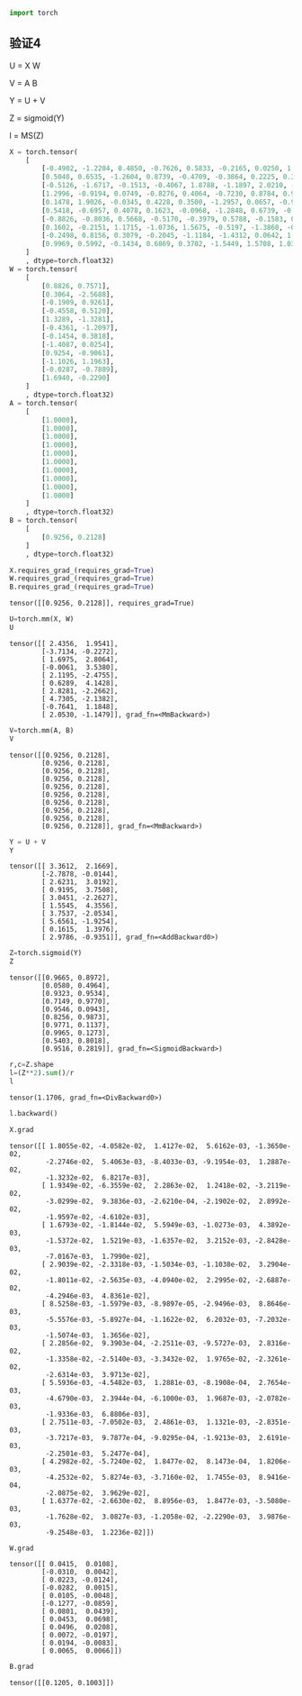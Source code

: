 ```python
import torch
```

## 验证4

U = X W

V = A B

Y = U + V

Z = sigmoid(Y)

l = MS(Z)


```python
X = torch.tensor(
    [
        [-0.4902, -1.2284, 0.4850, -0.7626, 0.5833, -0.2165, 0.0250, 1.3206, -0.6927, -0.6556, -0.3341, 2.2979],
        [0.5040, 0.6535, -1.2604, 0.8739, -0.4709, -0.3864, 0.2225, 0.3425, 0.4238, 0.3726, -0.1357, -1.8972],
        [-0.5126, -1.6717, -0.1513, -0.4067, 1.8788, -1.1897, 2.0210, -1.4236, -0.0539, -0.4232, 0.4262, -1.5843],
        [1.2996, -0.9194, 0.0749, -0.8276, 0.4064, -0.7230, 0.8784, 0.9496, 1.8156, 1.1740, 0.0550, -0.5953],
        [0.1478, 1.9026, -0.0345, 0.4228, 0.3500, -1.2957, 0.0657, -0.9554, 0.1479, 0.6662, -0.4103, -0.1112],
        [0.5418, -0.6957, 0.4078, 0.1623, -0.0968, -1.2848, 0.6739, -0.7713, -0.6456, -0.2052, 1.0688, -0.2967],
        [-0.8826, -0.8036, 0.5668, -0.5170, -0.3979, 0.5788, -0.1583, 0.3667, 0.7867, -1.1279, 1.5490, 1.8143],
        [0.1602, -0.2151, 1.1715, -1.0736, 1.5675, -0.5197, -1.3860, -0.5850, 0.1505, -0.3224, 0.9491, 0.3462],
        [-0.2498, 0.8156, 0.3079, -0.2045, -1.1184, -1.4312, 0.0642, 1.5597, 0.2400, -0.1181, -0.7843, 1.1014],
        [0.9969, 0.5992, -0.1434, 0.6869, 0.3702, -1.5449, 1.5708, 1.0349, 0.6319, -1.2005, 0.7468, -0.0538]
    ]
    , dtype=torch.float32)
W = torch.tensor(
    [
        [0.8826, 0.7571],
        [0.3064, -2.5688],
        [-0.1909, 0.9261],
        [-0.4558, 0.5120],
        [1.3289, -1.3281],
        [-0.4361, -1.2097],
        [-0.1454, 0.3818],
        [-1.4087, 0.0254],
        [0.9254, -0.9061],
        [-1.1026, 1.1963],
        [-0.0287, -0.7889],
        [1.6940, -0.2290]
    ]
    , dtype=torch.float32)
A = torch.tensor(
    [
        [1.0000],
        [1.0000],
        [1.0000],
        [1.0000],
        [1.0000],
        [1.0000],
        [1.0000],
        [1.0000],
        [1.0000],
        [1.0000]
    ]
    , dtype=torch.float32)
B = torch.tensor(
    [
        [0.9256, 0.2128]
    ]
    , dtype=torch.float32)

X.requires_grad_(requires_grad=True)
W.requires_grad_(requires_grad=True)
B.requires_grad_(requires_grad=True)
```




    tensor([[0.9256, 0.2128]], requires_grad=True)




```python
U=torch.mm(X, W)
U
```




    tensor([[ 2.4356,  1.9541],
            [-3.7134, -0.2272],
            [ 1.6975,  2.8064],
            [-0.0061,  3.5380],
            [ 2.1195, -2.4755],
            [ 0.6289,  4.1428],
            [ 2.8281, -2.2662],
            [ 4.7305, -2.1382],
            [-0.7641,  1.1848],
            [ 2.0530, -1.1479]], grad_fn=<MmBackward>)




```python
V=torch.mm(A, B)
V
```




    tensor([[0.9256, 0.2128],
            [0.9256, 0.2128],
            [0.9256, 0.2128],
            [0.9256, 0.2128],
            [0.9256, 0.2128],
            [0.9256, 0.2128],
            [0.9256, 0.2128],
            [0.9256, 0.2128],
            [0.9256, 0.2128],
            [0.9256, 0.2128]], grad_fn=<MmBackward>)




```python
Y = U + V
Y
```




    tensor([[ 3.3612,  2.1669],
            [-2.7878, -0.0144],
            [ 2.6231,  3.0192],
            [ 0.9195,  3.7508],
            [ 3.0451, -2.2627],
            [ 1.5545,  4.3556],
            [ 3.7537, -2.0534],
            [ 5.6561, -1.9254],
            [ 0.1615,  1.3976],
            [ 2.9786, -0.9351]], grad_fn=<AddBackward0>)




```python
Z=torch.sigmoid(Y)
Z
```




    tensor([[0.9665, 0.8972],
            [0.0580, 0.4964],
            [0.9323, 0.9534],
            [0.7149, 0.9770],
            [0.9546, 0.0943],
            [0.8256, 0.9873],
            [0.9771, 0.1137],
            [0.9965, 0.1273],
            [0.5403, 0.8018],
            [0.9516, 0.2819]], grad_fn=<SigmoidBackward>)




```python
r,c=Z.shape
l=(Z**2).sum()/r
l
```




    tensor(1.1706, grad_fn=<DivBackward0>)




```python
l.backward()
```


```python
X.grad
```




    tensor([[ 1.8055e-02, -4.0582e-02,  1.4127e-02,  5.6162e-03, -1.3650e-02,
             -2.2746e-02,  5.4063e-03, -8.4033e-03, -9.1954e-03,  1.2887e-02,
             -1.3232e-02,  6.8217e-03],
            [ 1.9349e-02, -6.3559e-02,  2.2863e-02,  1.2418e-02, -3.2119e-02,
             -3.0299e-02,  9.3836e-03, -2.6210e-04, -2.1902e-02,  2.8992e-02,
             -1.9597e-02, -4.6102e-03],
            [ 1.6793e-02, -1.8144e-02,  5.5949e-03, -1.0273e-03,  4.3892e-03,
             -1.5372e-02,  1.5219e-03, -1.6357e-02,  3.2152e-03, -2.8428e-03,
             -7.0167e-03,  1.7990e-02],
            [ 2.9039e-02, -2.3318e-03, -1.5034e-03, -1.1038e-02,  3.2904e-02,
             -1.8011e-02, -2.5635e-03, -4.0940e-02,  2.2995e-02, -2.6887e-02,
             -4.2946e-03,  4.8361e-02],
            [ 8.5258e-03, -1.5979e-03, -8.9897e-05, -2.9496e-03,  8.8646e-03,
             -5.5576e-03, -5.8927e-04, -1.1622e-02,  6.2032e-03, -7.2032e-03,
             -1.5074e-03,  1.3656e-02],
            [ 2.2856e-02,  9.3903e-04, -2.2511e-03, -9.5727e-03,  2.8316e-02,
             -1.3358e-02, -2.5140e-03, -3.3432e-02,  1.9765e-02, -2.3261e-02,
             -2.6314e-03,  3.9713e-02],
            [ 5.5936e-03, -4.5482e-03,  1.2881e-03, -8.1908e-04,  2.7654e-03,
             -4.6790e-03,  2.3944e-04, -6.1000e-03,  1.9687e-03, -2.0782e-03,
             -1.9336e-03,  6.8806e-03],
            [ 2.7511e-03, -7.0502e-03,  2.4861e-03,  1.1321e-03, -2.8351e-03,
             -3.7217e-03,  9.7877e-04, -9.0295e-04, -1.9213e-03,  2.6191e-03,
             -2.2501e-03,  5.2477e-04],
            [ 4.2982e-02, -5.7240e-02,  1.8477e-02,  8.1473e-04,  1.8206e-03,
             -4.2532e-02,  5.8274e-03, -3.7160e-02,  1.7455e-03,  8.9416e-04,
             -2.0875e-02,  3.9629e-02],
            [ 1.6377e-02, -2.6630e-02,  8.8956e-03,  1.8477e-03, -3.5080e-03,
             -1.7628e-02,  3.0827e-03, -1.2058e-02, -2.2290e-03,  3.9876e-03,
             -9.2548e-03,  1.2236e-02]])




```python
W.grad
```




    tensor([[ 0.0415,  0.0108],
            [-0.0310,  0.0042],
            [ 0.0223, -0.0124],
            [-0.0282,  0.0015],
            [ 0.0105, -0.0048],
            [-0.1277, -0.0859],
            [ 0.0801,  0.0439],
            [ 0.0453,  0.0698],
            [ 0.0496,  0.0208],
            [ 0.0072, -0.0197],
            [ 0.0194, -0.0083],
            [ 0.0065,  0.0066]])




```python
B.grad
```




    tensor([[0.1205, 0.1003]])



